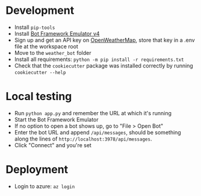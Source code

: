 # Development

- Install `pip-tools`
- Install [Bot Framework Emulator v4](https://github.com/microsoft/BotFramework-Emulator/blob/master/README.md)
- Sign up and get an API key on [OpenWeatherMap](https://openweathermap.org/api), store that key in a .env file at the workspace root
- Move to the `weather_bot` folder
- Install all requirements: `python -m pip install -r requirements.txt`
- Check that the `cookiecutter` package was installed correctly by running `cookiecutter --help`

# Local testing

- Run `python app.py` and remember the URL at which it's running
- Start the Bot Framework Emulator
- If no option to open a bot shows up, go to "File > Open Bot"
- Enter the bot URL and append `/api/messages`, should be something along the lines of `http://localhost:3978/api/messages`.
- Click "Connect" and you're set

# Deployment

- Login to azure: `az login`
